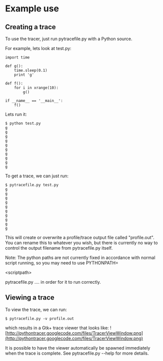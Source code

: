# Example use #

## Creating a trace ##

To use the tracer, just run pytracefile.py with a Python source.

For example, lets look at test.py:

```
import time

def g():
    time.sleep(0.1)
    print 'g'

def f():
    for i in xrange(10):
        g()

if __name__ == '__main__':
    f()
```

Lets run it:
```
$ python test.py
g
g
g
g
g
g
g
g
g
g
```

To get a trace, we can just run:

```
$ pytracefile.py test.py
g
g
g
g
g
g
g
g
g
g
```

This will create or overwrite a profile/trace output file called "profile.out".
You can rename this to whatever you wish, but there is currently no way to control the output filename from pytracefile.py itself.

Note: The python paths are not currently fixed in accordance with normal script running, so you may need to use PYTHONPATH=

&lt;scriptpath&gt;

 pytracefile.py ....    in order for it to run correctly.

## Viewing a trace ##

To view the trace, we can run:

```
$ pytracefile.py -v profile.out
```

which results in a Gtk+ trace viewer that looks like:
![http://pythontracer.googlecode.com/files/TracerViewWindow.png](http://pythontracer.googlecode.com/files/TracerViewWindow.png)

It is possible to have the viewer automatically be spawned immediately when the trace is complete. See pytracefile.py --help for more details.